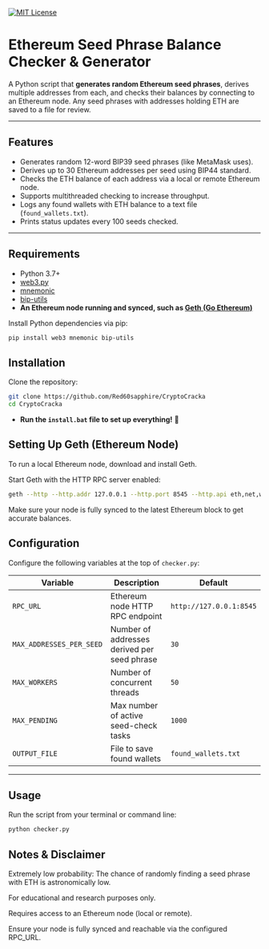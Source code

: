 [![MIT License](https://img.shields.io/badge/License-MIT-yellow.svg)](LICENSE)
# Ethereum Seed Phrase Balance Checker & Generator

A Python script that **generates random Ethereum seed phrases**, derives multiple addresses from each, and checks their balances by connecting to an Ethereum node. Any seed phrases with addresses holding ETH are saved to a file for review.

---

## Features

- Generates random 12-word BIP39 seed phrases (like MetaMask uses).  
- Derives up to 30 Ethereum addresses per seed using BIP44 standard.  
- Checks the ETH balance of each address via a local or remote Ethereum node.  
- Supports multithreaded checking to increase throughput.  
- Logs any found wallets with ETH balance to a text file (`found_wallets.txt`).  
- Prints status updates every 100 seeds checked.

---

## Requirements

- Python 3.7+  
- [web3.py](https://github.com/ethereum/web3.py)  
- [mnemonic](https://github.com/trezor/python-mnemonic)  
- [bip-utils](https://github.com/ebellocchia/bip_utils)  
- **An Ethereum node running and synced, such as [Geth (Go Ethereum)](https://geth.ethereum.org/)**

Install Python dependencies via pip:

```bash
pip install web3 mnemonic bip-utils
```
## Installation

Clone the repository:

```bash
git clone https://github.com/Red60sapphire/CryptoCracka
cd CryptoCracka
```

- **Run the `install.bat` file to set up everything!** 🚀

## Setting Up Geth (Ethereum Node)
To run a local Ethereum node, download and install Geth.

Start Geth with the HTTP RPC server enabled:

```bash
geth --http --http.addr 127.0.0.1 --http.port 8545 --http.api eth,net,web3
```
Make sure your node is fully synced to the latest Ethereum block to get accurate balances.

## Configuration

Configure the following variables at the top of `checker.py`:

| Variable               | Description                                | Default                     |
|------------------------|--------------------------------------------|-----------------------------|
| `RPC_URL`              | Ethereum node HTTP RPC endpoint            | `http://127.0.0.1:8545`     |
| `MAX_ADDRESSES_PER_SEED` | Number of addresses derived per seed phrase | `30`                        |
| `MAX_WORKERS`          | Number of concurrent threads               | `50`                        |
| `MAX_PENDING`          | Max number of active seed-check tasks      | `1000`                      |
| `OUTPUT_FILE`          | File to save found wallets                  | `found_wallets.txt`         |

---

## Usage

Run the script from your terminal or command line:

```bash
python checker.py
```

## Notes & Disclaimer
Extremely low probability: The chance of randomly finding a seed phrase with ETH is astronomically low.

For educational and research purposes only.

Requires access to an Ethereum node (local or remote).

Ensure your node is fully synced and reachable via the configured RPC_URL.

